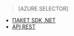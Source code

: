﻿> [AZURE.SELECTOR]
- [ПАКЕТ SDK .NET](/documentation/articles/media-services-dotnet-connect_programmatically/)
- [API REST](/documentation/articles/media-services-rest-connect_programmatically/)

<!--HONumber=47-->

